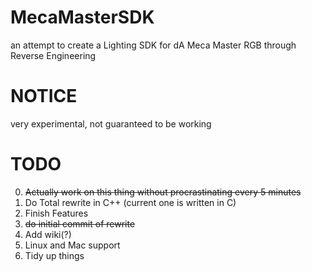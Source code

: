 # MecaMasterSDK
an attempt to create a Lighting SDK for dA Meca Master RGB through Reverse Engineering

# NOTICE
very experimental, not guaranteed to be working

# TODO
0. ~~Actually work on this thing without procrastinating every 5 minutes~~
1. Do Total rewrite in C++ (current one is written in C)
2. Finish Features
3. ~~do initial commit of rewrite~~ 
4. Add wiki(?)  
5. Linux and Mac support
6. Tidy up things